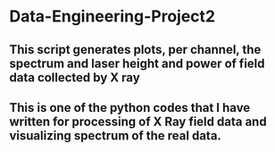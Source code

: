 # Data-Engineering-Project2
## This script generates plots, per channel, the spectrum and laser height and power of field data collected by X ray
## This is one of the python codes that I have written for processing of X Ray field data and visualizing spectrum of the real data. 
